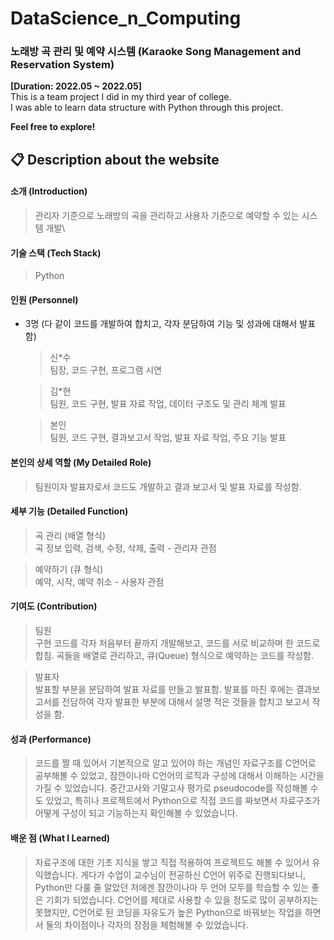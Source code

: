 # DataScience_n_Computing
### 노래방 곡 관리 및 예약 시스템 (Karaoke Song Management and Reservation System)
**[Duration: 2022.05 ~ 2022.05]**\
This is a team project I did in my third year of college. \
I was able to learn data structure with Python through this project.

**Feel free to explore!**

## 📋 Description about the website
#### 소개 (Introduction)
  > 관리자 기준으로 노래방의 곡을 관리하고 사용자 기준으로 예약할 수 있는 시스템 개발\
#### 기술 스택 (Tech Stack)
  > Python

#### 인원 (Personnel)
* 3명 (다 같이 코드를 개발하여 합치고, 각자 분담하여 기능 및 성과에 대해서 발표함)
   > 신*수\
   > 팀장, 코드 구현, 프로그램 시연

   > 김*현\
   > 팀원, 코드 구현, 발표 자료 작업, 데이터 구조도 및 관리 체계 발표
   
   > 본인\
   > 팀원, 코드 구현, 결과보고서 작업, 발표 자료 작업, 주요 기능 발표
#### 본인의 상세 역할 (My Detailed Role)
  > 팀원이자 발표자로서 코드도 개발하고 결과 보고서 및 발표 자료를 작성함.
#### 세부 기능 (Detailed Function)
   > 곡 관리 (배열 형식)\
   > 곡 정보 입력, 검색, 수정, 삭제, 출력 - 관리자 관점
   
   > 예약하기 (큐 형식)\
   > 예약, 시작, 예약 취소 - 사용자 관점
#### 기여도 (Contribution)   
> 팀원\
> 구현 코드를 각자 처음부터 끝까지 개발해보고, 코드를 서로 비교하며 한 코드로 합침. 곡들을 배열로 관리하고, 큐(Queue) 형식으로 예약하는 코드를 작성함.

> 발표자\
> 발표할 부분을 분담하여 발표 자료를 만들고 발표함. 발표를 마친 후에는 결과보고서를 전담하여 각자 발표한 부분에 대해서 설명 적은 것들을 합치고 보고서 작성을 함.
    
#### 성과 (Performance)
  > 코드를 짤 때 있어서 기본적으로 알고 있어야 하는 개념인 자료구조를 C언어로 공부해볼 수 있었고, 잠깐이나마 C언어의 로직과 구성에 대해서 이해하는 시간을 가질 수 있었습니다. 중간고사와 기말고사 평가로 pseudocode를 작성해볼 수도 있었고, 특히나 프로젝트에서 Python으로 직접 코드를 짜보면서 자료구조가 어떻게 구성이 되고 기능하는지 확인해볼 수 있었습니다.
#### 배운 점 (What I Learned)
  > 자료구조에 대한 기초 지식을 쌓고 직접 적용하여 프로젝트도 해볼 수 있어서 유익했습니다. 게다가 수업이 교수님이 전공하신 C언어 위주로 진행되다보니, Python만 다룰 줄 알았던 저에겐 잠깐이나마 두 언어 모두를 학습할 수 있는 좋은 기회가 되었습니다. C언어를 제대로 사용할 수 있을 정도로 많이 공부하지는 못했지만, C언어로 된 코딩을 자유도가 높은 Python으로 바꿔보는 작업을 하면서 둘의 차이점이나 각자의 장점을 체험해볼 수 있었습니다.